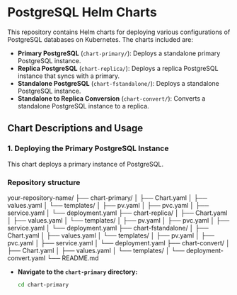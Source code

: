 # PostgreSQL Helm Charts

This repository contains Helm charts for deploying various configurations of PostgreSQL databases on Kubernetes. The charts included are:

- **Primary PostgreSQL** (`chart-primary/`): Deploys a standalone primary PostgreSQL instance.
- **Replica PostgreSQL** (`chart-replica/`): Deploys a replica PostgreSQL instance that syncs with a primary.
- **Standalone PostgreSQL** (`chart-fstandalone/`): Deploys a standalone PostgreSQL instance.
- **Standalone to Replica Conversion** (`chart-convert/`): Converts a standalone PostgreSQL instance to a replica.

## Chart Descriptions and Usage

### 1. Deploying the Primary PostgreSQL Instance

This chart deploys a primary instance of PostgreSQL.

### Repository structure

your-repository-name/
├── chart-primary/
│   ├── Chart.yaml
│   ├── values.yaml
│   └── templates/
│       ├── pv.yaml
│       ├── pvc.yaml
│       ├── service.yaml
│       └── deployment.yaml
├── chart-replica/
│   ├── Chart.yaml
│   ├── values.yaml
│   └── templates/
│       ├── pv.yaml
│       ├── pvc.yaml
│       ├── service.yaml
│       └── deployment.yaml
├── chart-fstandalone/
│   ├── Chart.yaml
│   ├── values.yaml
│   └── templates/
│       ├── pv.yaml
│       ├── pvc.yaml
│       ├── service.yaml
│       └── deployment.yaml
├── chart-convert/
│   ├── Chart.yaml
│   ├── values.yaml
│   └── templates/
│       └── deployment-convert.yaml
└── README.md


- **Navigate to the `chart-primary` directory:**

  ```bash
  cd chart-primary
